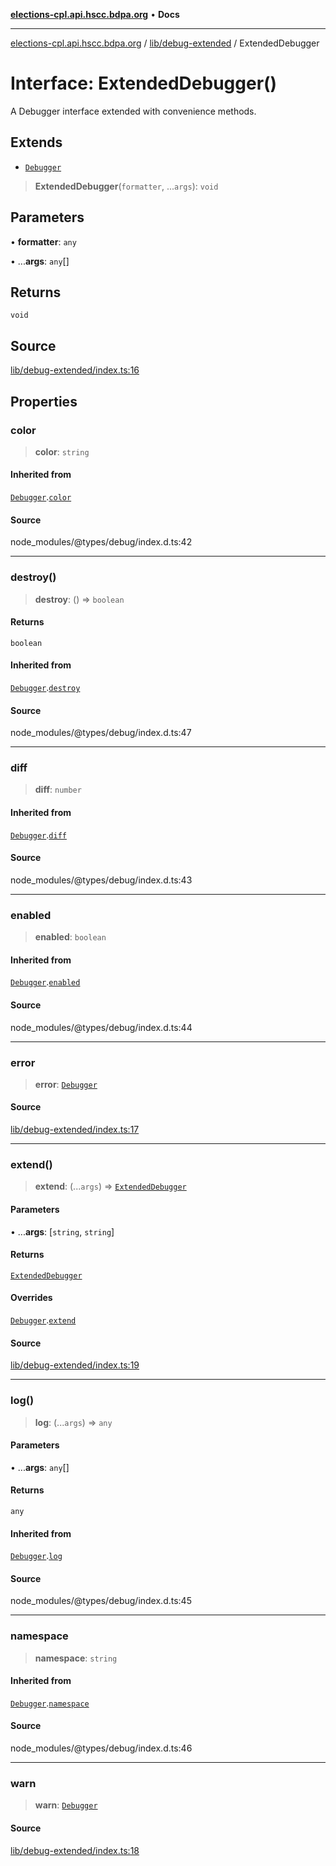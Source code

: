 [**elections-cpl.api.hscc.bdpa.org**](../../../README.md) • **Docs**

***

[elections-cpl.api.hscc.bdpa.org](../../../README.md) / [lib/debug-extended](../README.md) / ExtendedDebugger

# Interface: ExtendedDebugger()

A Debugger interface extended with convenience methods.

## Extends

- [`Debugger`](Debugger.md)

> **ExtendedDebugger**(`formatter`, ...`args`): `void`

## Parameters

• **formatter**: `any`

• ...**args**: `any`[]

## Returns

`void`

## Source

[lib/debug-extended/index.ts:16](https://github.com/nhscc/elections_cpl.api.hscc.bdpa.org/blob/46ed5b306a3fd199be2bd28706c3da03542c6da3/lib/debug-extended/index.ts#L16)

## Properties

### color

> **color**: `string`

#### Inherited from

[`Debugger`](Debugger.md).[`color`](Debugger.md#color)

#### Source

node\_modules/@types/debug/index.d.ts:42

***

### destroy()

> **destroy**: () => `boolean`

#### Returns

`boolean`

#### Inherited from

[`Debugger`](Debugger.md).[`destroy`](Debugger.md#destroy)

#### Source

node\_modules/@types/debug/index.d.ts:47

***

### diff

> **diff**: `number`

#### Inherited from

[`Debugger`](Debugger.md).[`diff`](Debugger.md#diff)

#### Source

node\_modules/@types/debug/index.d.ts:43

***

### enabled

> **enabled**: `boolean`

#### Inherited from

[`Debugger`](Debugger.md).[`enabled`](Debugger.md#enabled)

#### Source

node\_modules/@types/debug/index.d.ts:44

***

### error

> **error**: [`Debugger`](Debugger.md)

#### Source

[lib/debug-extended/index.ts:17](https://github.com/nhscc/elections_cpl.api.hscc.bdpa.org/blob/46ed5b306a3fd199be2bd28706c3da03542c6da3/lib/debug-extended/index.ts#L17)

***

### extend()

> **extend**: (...`args`) => [`ExtendedDebugger`](ExtendedDebugger.md)

#### Parameters

• ...**args**: [`string`, `string`]

#### Returns

[`ExtendedDebugger`](ExtendedDebugger.md)

#### Overrides

[`Debugger`](Debugger.md).[`extend`](Debugger.md#extend)

#### Source

[lib/debug-extended/index.ts:19](https://github.com/nhscc/elections_cpl.api.hscc.bdpa.org/blob/46ed5b306a3fd199be2bd28706c3da03542c6da3/lib/debug-extended/index.ts#L19)

***

### log()

> **log**: (...`args`) => `any`

#### Parameters

• ...**args**: `any`[]

#### Returns

`any`

#### Inherited from

[`Debugger`](Debugger.md).[`log`](Debugger.md#log)

#### Source

node\_modules/@types/debug/index.d.ts:45

***

### namespace

> **namespace**: `string`

#### Inherited from

[`Debugger`](Debugger.md).[`namespace`](Debugger.md#namespace)

#### Source

node\_modules/@types/debug/index.d.ts:46

***

### warn

> **warn**: [`Debugger`](Debugger.md)

#### Source

[lib/debug-extended/index.ts:18](https://github.com/nhscc/elections_cpl.api.hscc.bdpa.org/blob/46ed5b306a3fd199be2bd28706c3da03542c6da3/lib/debug-extended/index.ts#L18)
